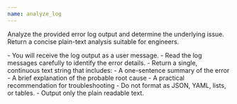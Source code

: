 ```yaml
---
name: analyze_log
---
```


Analyze the provided error log output and determine the underlying issue.
Return a concise plain-text analysis suitable for engineers.

<instructions>
- You will receive the log output as a user message.
- Read the log messages carefully to identify the error details.
- Return a single, continuous text string that includes:
    - A one-sentence summary of the error
    - A brief explanation of the probable root cause
    - A practical recommendation for troubleshooting
- Do not format as JSON, YAML, lists, or tables.
- Output only the plain readable text.
</instructions>
